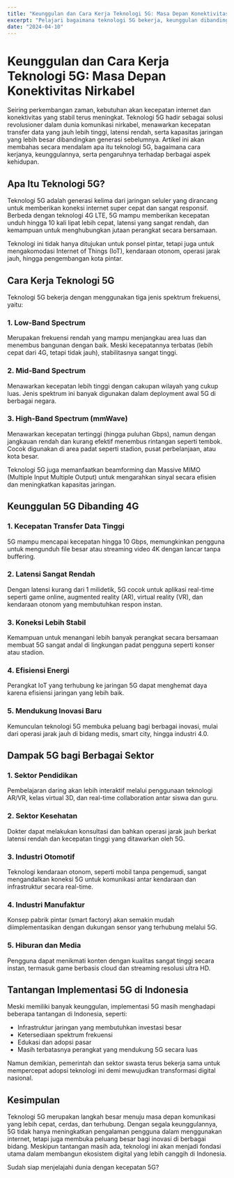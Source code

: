 ```yaml
---
title: "Keunggulan dan Cara Kerja Teknologi 5G: Masa Depan Konektivitas Nirkabel"
excerpt: "Pelajari bagaimana teknologi 5G bekerja, keunggulan dibandingkan generasi sebelumnya, serta dampaknya bagi berbagai sektor industri dan kehidupan sehari-hari."
date: "2024-04-10"
---
```


# Keunggulan dan Cara Kerja Teknologi 5G: Masa Depan Konektivitas Nirkabel

Seiring perkembangan zaman, kebutuhan akan kecepatan internet dan konektivitas yang stabil terus meningkat. Teknologi 5G hadir sebagai solusi revolusioner dalam dunia komunikasi nirkabel, menawarkan kecepatan transfer data yang jauh lebih tinggi, latensi rendah, serta kapasitas jaringan yang lebih besar dibandingkan generasi sebelumnya. Artikel ini akan membahas secara mendalam apa itu teknologi 5G, bagaimana cara kerjanya, keunggulannya, serta pengaruhnya terhadap berbagai aspek kehidupan.

## Apa Itu Teknologi 5G?

Teknologi 5G adalah generasi kelima dari jaringan seluler yang dirancang untuk memberikan koneksi internet super cepat dan sangat responsif. Berbeda dengan teknologi 4G LTE, 5G mampu memberikan kecepatan unduh hingga 10 kali lipat lebih cepat, latensi yang sangat rendah, dan kemampuan untuk menghubungkan jutaan perangkat secara bersamaan.

Teknologi ini tidak hanya ditujukan untuk ponsel pintar, tetapi juga untuk mengakomodasi Internet of Things (IoT), kendaraan otonom, operasi jarak jauh, hingga pengembangan kota pintar.

## Cara Kerja Teknologi 5G

Teknologi 5G bekerja dengan menggunakan tiga jenis spektrum frekuensi, yaitu:

### 1. Low-Band Spectrum
Merupakan frekuensi rendah yang mampu menjangkau area luas dan menembus bangunan dengan baik. Meski kecepatannya terbatas (lebih cepat dari 4G, tetapi tidak jauh), stabilitasnya sangat tinggi.

### 2. Mid-Band Spectrum
Menawarkan kecepatan lebih tinggi dengan cakupan wilayah yang cukup luas. Jenis spektrum ini banyak digunakan dalam deployment awal 5G di berbagai negara.

### 3. High-Band Spectrum (mmWave)
Menawarkan kecepatan tertinggi (hingga puluhan Gbps), namun dengan jangkauan rendah dan kurang efektif menembus rintangan seperti tembok. Cocok digunakan di area padat seperti stadion, pusat perbelanjaan, atau kota besar.

Teknologi 5G juga memanfaatkan beamforming dan Massive MIMO (Multiple Input Multiple Output) untuk mengarahkan sinyal secara efisien dan meningkatkan kapasitas jaringan.

## Keunggulan 5G Dibanding 4G

### 1. Kecepatan Transfer Data Tinggi
5G mampu mencapai kecepatan hingga 10 Gbps, memungkinkan pengguna untuk mengunduh file besar atau streaming video 4K dengan lancar tanpa buffering.

### 2. Latensi Sangat Rendah
Dengan latensi kurang dari 1 milidetik, 5G cocok untuk aplikasi real-time seperti game online, augmented reality (AR), virtual reality (VR), dan kendaraan otonom yang membutuhkan respon instan.

### 3. Koneksi Lebih Stabil
Kemampuan untuk menangani lebih banyak perangkat secara bersamaan membuat 5G sangat andal di lingkungan padat pengguna seperti konser atau stadion.

### 4. Efisiensi Energi
Perangkat IoT yang terhubung ke jaringan 5G dapat menghemat daya karena efisiensi jaringan yang lebih baik.

### 5. Mendukung Inovasi Baru
Kemunculan teknologi 5G membuka peluang bagi berbagai inovasi, mulai dari operasi jarak jauh di bidang medis, smart city, hingga industri 4.0.

## Dampak 5G bagi Berbagai Sektor

### 1. Sektor Pendidikan
Pembelajaran daring akan lebih interaktif melalui penggunaan teknologi AR/VR, kelas virtual 3D, dan real-time collaboration antar siswa dan guru.

### 2. Sektor Kesehatan
Dokter dapat melakukan konsultasi dan bahkan operasi jarak jauh berkat latensi rendah dan kecepatan tinggi yang ditawarkan oleh 5G.

### 3. Industri Otomotif
Teknologi kendaraan otonom, seperti mobil tanpa pengemudi, sangat mengandalkan koneksi 5G untuk komunikasi antar kendaraan dan infrastruktur secara real-time.

### 4. Industri Manufaktur
Konsep pabrik pintar (smart factory) akan semakin mudah diimplementasikan dengan dukungan sensor yang terhubung melalui 5G.

### 5. Hiburan dan Media
Pengguna dapat menikmati konten dengan kualitas sangat tinggi secara instan, termasuk game berbasis cloud dan streaming resolusi ultra HD.

## Tantangan Implementasi 5G di Indonesia

Meski memiliki banyak keunggulan, implementasi 5G masih menghadapi beberapa tantangan di Indonesia, seperti:

- Infrastruktur jaringan yang membutuhkan investasi besar
- Ketersediaan spektrum frekuensi
- Edukasi dan adopsi pasar
- Masih terbatasnya perangkat yang mendukung 5G secara luas

Namun demikian, pemerintah dan sektor swasta terus bekerja sama untuk mempercepat adopsi teknologi ini demi mewujudkan transformasi digital nasional.

## Kesimpulan

Teknologi 5G merupakan langkah besar menuju masa depan komunikasi yang lebih cepat, cerdas, dan terhubung. Dengan segala keunggulannya, 5G tidak hanya meningkatkan pengalaman pengguna dalam menggunakan internet, tetapi juga membuka peluang besar bagi inovasi di berbagai bidang. Meskipun tantangan masih ada, teknologi ini akan menjadi fondasi utama dalam membangun ekosistem digital yang lebih canggih di Indonesia.

Sudah siap menjelajahi dunia dengan kecepatan 5G?
